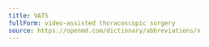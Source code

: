 ```yaml
---
title: VATS
fullForm: video-assisted thoracoscopic surgery
source: https://openmd.com/dictionary/abbreviations/v
---
```


